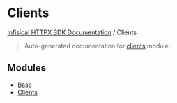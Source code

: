 # Clients

[Infisical HTTPX SDK Documentation](../README.md#infisical-httpx-sdk-documentation) / Clients

> Auto-generated documentation for [clients](../../src/infisical/clients/__init__.py) module.

## Modules

- [Base](./base.md)
- [Clients](./clients.md)
